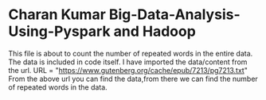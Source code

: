 # Charan Kumar  Big-Data-Analysis-Using-Pyspark and Hadoop
This file is about to count the number of repeated words in the entire data.
The data is included in code itself.
I have imported the data/content from the url.
URL = "https://www.gutenberg.org/cache/epub/7213/pg7213.txt"
From the above url you can find the data,from there we can find the number of repeated words in the data.

